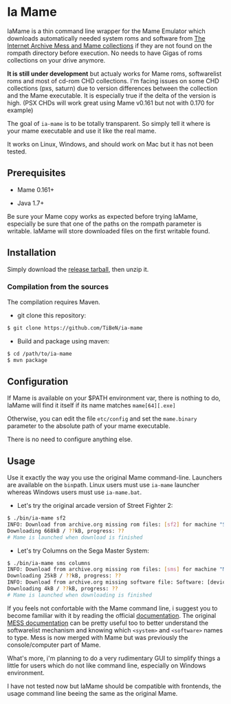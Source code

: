 Ia Mame
=======

IaMame is a thin command line wrapper for the Mame Emulator which downloads
automatically needed system roms and software from [The Internet Archive 
Mess and Mame collections](https://archive.org/details/messmame) if they are 
not found on the rompath directory before execution.
No needs to have Gigas of roms collections on your drive anymore.

**It is still under development** but actualy works for Mame roms, softwarelist 
roms
and most of cd-rom CHD collections. I'm facing issues on some CHD collections 
(pxs, saturn) due to version differences between the collection and the 
Mame executable. It is especially true if the delta of the version is high.
(PSX CHDs will work great using Mame v0.161 but not with 0.170 for example)

The goal of `ia-mame` is to be totally transparent. So simply tell it where is
your mame executable and use it like the real mame. 

It works on Linux, Windows, and should work on Mac but it has not been tested.

Prerequisites
-------------

- Mame 0.161+

- Java 1.7+

Be sure your Mame copy works as expected before trying IaMame, especially 
be sure that one of the paths on the rompath parameter is writable. IaMame 
will store downloaded files on the first writable found.

Installation
------------

Simply download the 
[release tarball](https://github.com/TiBeN/ia-mame/releases/latest), then 
unzip it.

### Compilation from the sources

The compilation requires Maven.

- git clone this repository:

```bash
$ git clone https://github.com/TiBeN/ia-mame
```

- Build and package using maven:

```bash
$ cd /path/to/ia-mame
$ mvn package
```

Configuration
-------------

If Mame is available on your $PATH environment var, there is nothing to do, 
IaMame will find it itself if its name matches `mame[64][.exe]` 

Otherwise, you can edit the file `etc/config` and set the `mame.binary` 
parameter to the absolute path of your mame executable.

There is no need to configure anything else.

Usage
-----

Use it exactly the way you use the original Mame command-line. 
Launchers are available on the `bin`path. 
Linux users must use `ia-mame` launcher whereas Windows users must use 
`ia-mame.bat`. 

- Let's try the original arcade version of Street Fighter 2:

```bash
$ ./bin/ia-mame sf2
INFO: Download from archive.org missing rom files: [sf2] for machine "Street Fighter II: The World Warrior (World 910522)"
Downloading 668kB / ??kB, progress: ??
# Mame is launched when download is finished
```

- Let's try Columns on the Sega Master System:

```bash
$ ./bin/ia-mame sms columns
INFO: Download from archive.org missing rom files: [sms] for machine "Master System II"
Downloading 25kB / ??kB, progress: ??
INFO: Download from archive.org missing software file: Software: [device: sms_cart, name: Columns (Euro, USA, Bra, Kor) (columns), publisher: Sega, machine: Master System II])
Downloading 4kB / ??kB, progress: ??
# Mame is launched when downloading is finished
```

If you feels not confortable with the Mame command line, i suggest you to
become familiar with it by reading the official 
[documentation](http://docs.mamedev.org/). The original [MESS
documentation](http://www.mess.org/mess/howto) can be pretty useful too to 
better understand the softwarelist mechanism and knowing which `<system>` 
and `<software>` names to type. Mess is now merged with Mame but was 
previously the console/computer part of Mame. 

What's more, i'm planning to do a very rudimentary GUI to simplify things a
little for users which do not like command line, especially on Windows
environment.

I have not tested now but IaMame should be compatible with frontends, the
usage command line beeing the same as the original Mame.
